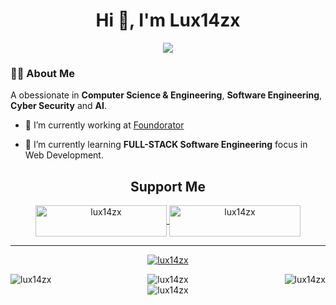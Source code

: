 <!--Header-->


<div align="center">
  <h1 align="center">Hi 👋, I'm Lux14zx</h1>
</div>

<div id="body" align="center">
    <img src="image/programmer.gif" ></img>
</div>

### :man_technologist: About Me

A obessionate in **Computer Science & Engineering**, **Software Engineering**, **Cyber Security** and **AI**.

- 🔭 I’m currently working at [Foundorator](https://github.com/FoundoratorTL)

- 🌱 I’m currently learning **FULL-STACK Software Engineering** focus in Web Development.


<h2 align="center">Support Me</h2>
<div align="center">
  <p><a href="https://www.buymeacoffee.com/lux14zx"> <img align="center" src="https://cdn.buymeacoffee.com/buttons/v2/default-yellow.png" height="50" width="210" alt="lux14zx" /></a><a href="https://ko-fi.com/lux14zx"> <img align="center"src="https://cdn.ko-fi.com/cdn/kofi3.png?v=3" height="50" width="210" alt="lux14zx" /></a></p>
</div>

---

<div align="center">
  <p> <a href="https://github.com/ryo-ma/github-profile-trophy"><img src="https://github-profile-trophy.vercel.app/?username=lux14zx" alt="lux14zx" /></a> </p>
</div>

<img align="left" src="https://github-readme-stats.vercel.app/api?username=lux14zx&show_icons=true&locale=en" alt="lux14zx" />

<img align="right" src="https://github-readme-streak-stats.herokuapp.com/?user=lux14zx&" alt="lux14zx" />


<div align="center">
  <div align="center">
    <img src="https://github-readme-stats.vercel.app/api/top-langs?username=lux14zx&show_icons=true&locale=en&layout=compact" alt="lux14zx" />
     <br>
    <img src="https://komarev.com/ghpvc/?username=lux14zx&label=Profile%20views&color=0e75b6&style=flat" alt="lux14zx" />
  </div>
</div>






